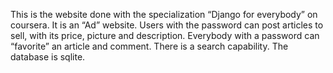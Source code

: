 This is the website done with the specialization “Django for everybody” on coursera.
It is an “Ad” website. Users with the password can post articles to sell, with its price, picture and description. Everybody with a password can “favorite” an article and comment.
There is a search capability. The database is sqlite. 
